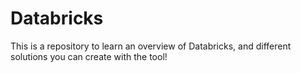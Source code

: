 # Databricks
This is a repository to learn an overview of Databricks, and different solutions you can create with the tool!
